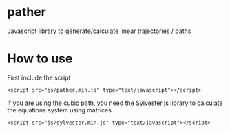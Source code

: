 # pather

Javascript library to generate/calculate linear trajectories / paths


# How to use

First include the script

    <script src="js/pather.min.js" type="text/javascript"></script>

If you are using the cubic path, you need the [Sylvester](http://sylvester.jcoglan.com/) js library to calculate the equations system using matrices.

    <script src="js/sylvester.min.js" type="text/javascript"></script>


